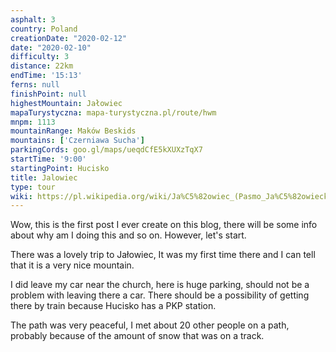 ```yaml
---
asphalt: 3
country: Poland
creationDate: "2020-02-12"
date: "2020-02-10"
difficulty: 3
distance: 22km
endTime: '15:13'
ferns: null
finishPoint: null
highestMountain: Jałowiec
mapaTurystyczna: mapa-turystyczna.pl/route/hwm
mnpm: 1113
mountainRange: Maków Beskids
mountains: ['Czerniawa Sucha']
parkingCords: goo.gl/maps/ueqdCfE5kXUXzTqX7
startTime: '9:00'
startingPoint: Hucisko
title: Jalowiec
type: tour
wiki: https://pl.wikipedia.org/wiki/Ja%C5%82owiec_(Pasmo_Ja%C5%82owieckie)
---
```


Wow, this is the first post I ever create on this blog,
there will be some info about why am I doing this and so on. However, let's start.

There was a lovely trip to Jałowiec, It was my first time there and I can tell that it is a very nice mountain.

I did leave my car near the church, here is huge parking, should not be a problem with leaving there a car. There should be a possibility of getting there by train because Hucisko has a PKP station.

The path was very peaceful, I met about 20 other people on a path, probably because of the amount of snow that was on a track.
